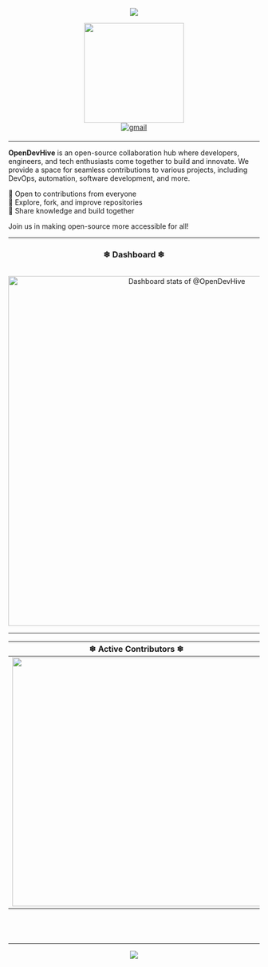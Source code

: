 <p align="center">
  <img src="https://capsule-render.vercel.app/api?type=waving&color=gradient&text=OpenDevHive!&height=100&section=header"/>
</p>

<div align="center">
  <img src="https://i.giphy.com/media/v1.Y2lkPTc5MGI3NjExYnFlbzJteHZpcGh3dTRiMGVvMWE2a3I0ZnhuNGI0dGJveDIzM3I5ayZlcD12MV9pbnRlcm5hbF9naWZfYnlfaWQmY3Q9cw/nYD66ng26rP1WMmXwx/giphy.gif" width="200"/>
</div>  <!-- another gif : "https://i.giphy.com/media/v1.Y2lkPTc5MGI3NjExYm5vaHRnaGpjbXl0M2V2ZGo4Y3E3ZDlua2tmaDZidHVyNTdyazY0NiZlcD12MV9pbnRlcm5hbF9naWZfYnlfaWQmY3Q9cw/KzJkzjggfGN5Py6nkT/giphy.gif" -->

<div  align="center">
  <a href="mailto:wolfwereyou@gmail.com" target="_blank">
<img src=https://img.shields.io/badge/gmail-%2300acee.svg?color=EA4335&style=for-the-badge&logo=gmail&logoColor=white alt=gmail style="margin-bottom: 5px;" />
  </a>
</div>

---

**OpenDevHive** is an open-source collaboration hub where developers, engineers, and tech enthusiasts come together to build and innovate. We provide a space for seamless contributions to various projects, including DevOps, automation, software development, and more.  

🔹 Open to contributions from everyone  
🔹 Explore, fork, and improve repositories  
🔹 Share knowledge and build together  

Join us in making open-source more accessible for all! 

<!-- <p align="center"> <img  src="https://visitcount.itsvg.in/api?id=tekadesukant&icon=3&color=6" alt="" /> </p> -->

---

<div align="center"> <p><h3> <b> ❄ Dashboard ❄ </b></h3></p></div> 
&nbsp;
<div align="center">
<a href="https://next.ossinsight.io/widgets/official/compose-user-dashboard-stats?user_id=59193514" target="_blank" style="display: block" align="">
  <picture>
    <source media="(prefers-color-scheme: dark)" srcset="https://next.ossinsight.io/widgets/official/compose-user-dashboard-stats/thumbnail.png?user_id=198598065,&image_size=auto&color_scheme=dark" width="700" height="auto">
    <img alt="Dashboard stats of @OpenDevHive" src="https://next.ossinsight.io/widgets/official/compose-user-dashboard-stats/thumbnail.png?user_id=198598065,&image_size=auto&color_scheme=light" width=700" height="auto">
  </picture>
</a>
</div>

<!-- 
<p align="center"><img width="497.5" height="auto" src="https://github-readme-streak-stats.herokuapp.com?user=tekadesukant&theme=dark" alt="GitHub Streak" />&nbsp; </p> 
<a href="https://next.ossinsight.io/widgets/official/compose-currently-working-on?user_id=59193514&activity_type=all" target="_blank" style="display: block" align="right">
  <picture>
    <source media="(prefers-color-scheme: dark)" srcset="https://next.ossinsight.io/widgets/official/compose-currently-working-on/thumbnail.png?user_id=59193514&activity_type=all&image_size=auto&color_scheme=dark" width="497.5" height="auto">
    <img alt="@tekadesukant's Recent Work - Last 28 days" src="https://next.ossinsight.io/widgets/official/compose-currently-working-on/thumbnail.png?user_id=59193514&activity_type=all&image_size=auto&color_scheme=light" width="497.5" height="auto">
  </picture>
</a> -->

---

| ❄ Active Contributors ❄ | ❄ Current Work - Last 28 days ❄ |
| ----------- | ----------- |
|<img width="497.5" height="auto" src="https://next.ossinsight.io/widgets/official/compose-recent-active-contributors/thumbnail.png?repo_id=930356493&limit=30&image_size=auto&color_scheme=dark" />|<img width="497.5" height="150" src="https://next.ossinsight.io/widgets/official/compose-currently-working-on/thumbnail.png?user_id=198598065&activity_type=all&image_size=auto&color_scheme=dark" />|
<h6>&nbsp;</h6>

---

<p align="center">
  <img src="https://capsule-render.vercel.app/api?type=waving&color=gradient&height=100&section=footer"/>
</p>

